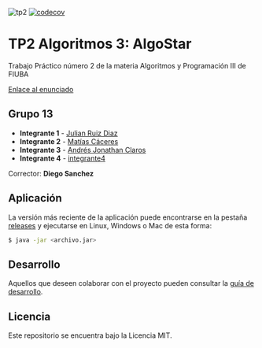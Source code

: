 ![tp2](https://github.com/RDJulian/algo3-tp2-13-202202c/actions/workflows/build.yml/badge.svg) [![codecov](https://codecov.io/gh/RDJulian/algo3-tp2-13-202202c/branch/master/graph/badge.svg)](https://codecov.io/gh/RDJulian/algo3-tp2-13-202202c)

# TP2 Algoritmos 3: AlgoStar 

Trabajo Práctico número 2 de la materia Algoritmos y Programación III de FIUBA

[Enlace al enunciado](https://campus.fi.uba.ar/pluginfile.php/239595/mod_assign/intro/%5BTP2%5D%20%5B2022%202C%5D%20-%20v1.pdf)

## Grupo 13

* **Integrante 1** - [Julian Ruiz Diaz](https://github.com/RDJulian)
* **Integrante 2** - [Matías Cáceres](https://github.com/MatiasAgustinCaceres)
* **Integrante 3** - [Andrés Jonathan Claros](https://github.com/andyclaros)
* **Integrante 4** - [integrante4](https://github.com/integrante4)

Corrector: **Diego Sanchez**

## Aplicación

La versión más reciente de la aplicación puede encontrarse en la pestaña [releases](https://github.com/RDJulian/algo3-tp2-13-202202c/releases/latest) y ejecutarse en Linux, Windows o Mac de esta forma:

```bash
$ java -jar <archivo.jar>
```

## Desarrollo

Aquellos que deseen colaborar con el proyecto pueden consultar la [guía de desarrollo](./docs/Desarrollo.md).

## Licencia

Este repositorio se encuentra bajo la Licencia MIT.
